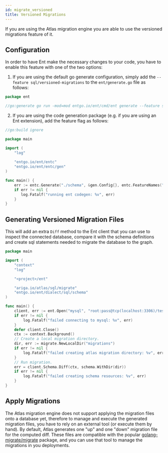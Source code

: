```yaml
---
id: migrate_versioned
title: Versioned Migrations
---
```


If you are using the Atlas migration engine you are able to use the versioned migrations feature of it. 

## Configuration

In order to have Ent make the necessary changes to your code, you have to enable this feature with one of the two
options:

1. If you are using the default go generate configuration, simply add the `--feature sql/versioned-migrations` to
   the `ent/generate.go` file as follows:

```go
package ent

//go:generate go run -mod=mod entgo.io/ent/cmd/ent generate --feature sql/versioned-migrations ./schema
```

2. If you are using the code generation package (e.g. if you are using an Ent extension), add the feature flag as
   follows:

```go
//go:build ignore

package main

import (
	"log"
	
	"entgo.io/ent/entc"
    "entgo.io/ent/entc/gen"
)

func main() {
	err := entc.Generate("./schema", &gen.Config{}, entc.FeatureNames("sql/versioned-migrations"))
	if err != nil {
       log.Fatalf("running ent codegen: %v", err)
    }
}
```

## Generating Versioned Migration Files

This will add an extra `Diff` method to the Ent client that you can use to inspect the connected database, compare it
with the schema definitions and create sql statements needed to migrate the database to the graph.

```go
package main

import (
    "context"
    "log"

    "<project>/ent"

    "ariga.io/atlas/sql/migrate"
    "entgo.io/ent/dialect/sql/schema"
)

func main() {
    client, err := ent.Open("mysql", "root:pass@tcp(localhost:3306)/test")
    if err != nil {
        log.Fatalf("failed connecting to mysql: %v", err)
    }
    defer client.Close()
    ctx := context.Background()
	// Create a local migration directory.
	dir, err := migrate.NewLocalDir("migrations")
	if err != nil {
        log.Fatalf("failed creating atlas migration directory: %v", err)
    }
    // Run migration.
    err = client.Schema.Diff(ctx, schema.WithDir(dir))
    if err != nil {
        log.Fatalf("failed creating schema resources: %v", err)
    }
}
```

## Apply Migrations

The Atlas migration engine does not support applying the migration files onto a database yet, therefore to manage and
execute the generated migration files, you have to rely on an external tool (or execute them by hand). By default, Atlas
generates one "up" and one "down" migration file for the computed diff. These files are compatible with the popular
[golang-migrate/migrate](https://github.com/golang-migrate/migrate) package, and you can use that tool to manage the
migrations in you deployments.
